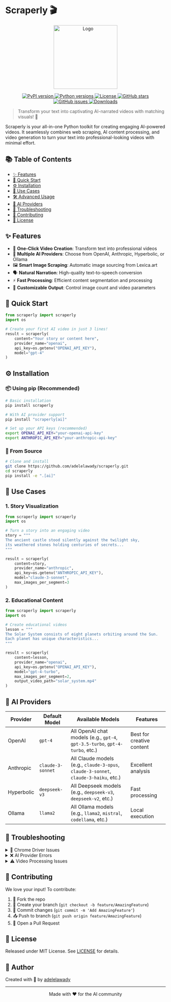 # Scraperly 🎬 

<p align="center">
  <img src="https://github.com/user-attachments/assets/d2acb889-33a8-4eed-9c24-18b4693e5cfc" alt="Logo" width="200">
</p>

<p align="center">
  <a href="https://pypi.org/project/scraperly/">
    <img src="https://img.shields.io/pypi/v/scraperly.svg" alt="PyPI version">
  </a>
  <a href="https://pypi.org/project/scraperly/">
    <img src="https://img.shields.io/pypi/pyversions/scraperly.svg" alt="Python versions">
  </a>
  <a href="https://github.com/adelelawady/scraperly/blob/master/LICENSE">
    <img src="https://img.shields.io/github/license/adelelawady/scraperly.svg" alt="License">
  </a>
  <a href="https://github.com/adelelawady/scraperly/stargazers">
    <img src="https://img.shields.io/github/stars/adelelawady/scraperly.svg" alt="GitHub stars">
  </a>
  <a href="https://github.com/adelelawady/scraperly/issues">
    <img src="https://img.shields.io/github/issues/adelelawady/scraperly.svg" alt="GitHub issues">
  </a>
  <a href="https://pepy.tech/project/scraperly">
    <img src="https://static.pepy.tech/badge/scraperly" alt="Downloads">
  </a>
</p>

> Transform your text into captivating AI-narrated videos with matching visuals! 🚀

Scraperly is your all-in-one Python toolkit for creating engaging AI-powered videos. It seamlessly combines web scraping, AI content processing, and video generation to turn your text into professional-looking videos with minimal effort.

## 📚 Table of Contents
- [✨ Features](#-features)
- [🚀 Quick Start](#-quick-start)
- [⚙️ Installation](#️-installation)
- [🎯 Use Cases](#-use-cases)
- [🛠️ Advanced Usage](#️-advanced-usage)
- [🤖 AI Providers](#-ai-providers)
- [🔧 Troubleshooting](#-troubleshooting)
- [👥 Contributing](#-contributing)
- [📝 License](#-license)

## ✨ Features

- 🎥 **One-Click Video Creation**: Transform text into professional videos
- 🤖 **Multiple AI Providers**: Choose from OpenAI, Anthropic, Hyperbolic, or Ollama
- 🖼️ **Smart Image Scraping**: Automatic image sourcing from Lexica.art
- 🗣️ **Natural Narration**: High-quality text-to-speech conversion
- ⚡ **Fast Processing**: Efficient content segmentation and processing
- 🎨 **Customizable Output**: Control image count and video parameters

## 🚀 Quick Start

```python
from scraperly import scraperly
import os

# Create your first AI video in just 3 lines!
result = scraperly(
    content="Your story or content here",
    provider_name="openai",
    api_key=os.getenv("OPENAI_API_KEY"),
    model="gpt-4"
)
```

## ⚙️ Installation

### 📦 Using pip (Recommended)
```bash
# Basic installation
pip install scraperly

# With AI provider support
pip install "scraperly[ai]"

# Set up your API keys (recommended)
export OPENAI_API_KEY="your-openai-api-key"
export ANTHROPIC_API_KEY="your-anthropic-api-key"
```

### 🔧 From Source
```bash
# Clone and install
git clone https://github.com/adelelawady/scraperly.git
cd scraperly
pip install -e ".[ai]"
```

## 🎯 Use Cases

### 1. Story Visualization
```python
from scraperly import scraperly
import os

# Turn a story into an engaging video
story = """
The ancient castle stood silently against the twilight sky,
its weathered stones holding centuries of secrets...
"""

result = scraperly(
    content=story,
    provider_name="anthropic",
    api_key=os.getenv("ANTHROPIC_API_KEY"),
    model="claude-3-sonnet",
    max_images_per_segment=3
)
```

### 2. Educational Content
```python
from scraperly import scraperly
import os

# Create educational videos
lesson = """
The Solar System consists of eight planets orbiting around the Sun.
Each planet has unique characteristics...
"""

result = scraperly(
    content=lesson,
    provider_name="openai",
    api_key=os.getenv("OPENAI_API_KEY"),
    model="gpt-4-turbo",
    max_images_per_segment=2,
    output_video_path="solar_system.mp4"
)
```

## 🤖 AI Providers

| Provider | Default Model | Available Models | Features |
|----------|--------------|------------------|-----------|
| OpenAI | `gpt-4` | All OpenAI chat models (e.g., `gpt-4`, `gpt-3.5-turbo`, `gpt-4-turbo`, etc.) | Best for creative content |
| Anthropic | `claude-3-sonnet` | All Claude models (e.g., `claude-3-opus`, `claude-3-sonnet`, `claude-3-haiku`, etc.) | Excellent analysis |
| Hyperbolic | `deepseek-v3` | All Deepseek models (e.g., `deepseek-v3`, `deepseek-v2`, etc.) | Fast processing |
| Ollama | `llama2` | All Ollama models (e.g., `llama2`, `mistral`, `codellama`, etc.) | Local execution |

## 🔧 Troubleshooting

<details>
<summary>🚫 Chrome Driver Issues</summary>

- ✅ Update Chrome to latest version
- ✅ Verify matching chromedriver version
- ✅ Check system PATH configuration
</details>

<details>
<summary>❌ AI Provider Errors</summary>

- ✅ Verify API key validity
- ✅ Check provider status
- ✅ Confirm model availability
</details>

<details>
<summary>⚠️ Video Processing Issues</summary>

- ✅ Install/update FFmpeg
- ✅ Check disk space
- ✅ Verify file permissions
</details>

## 🤝 Contributing

We love your input! To contribute:

1. 🍴 Fork the repo
2. 🌿 Create your branch (`git checkout -b feature/AmazingFeature`)
3. 💾 Commit changes (`git commit -m 'Add AmazingFeature'`)
4. 📤 Push to branch (`git push origin feature/AmazingFeature`)
5. 🎁 Open a Pull Request

## 📝 License

Released under MIT License. See [LICENSE](LICENSE) for details.

## 👤 Author

Created with 💖 by [adelelawady](mailto:adel50ali5@gmail.com)

---

<p align="center">
  Made with ❤️ for the AI community
</p>


